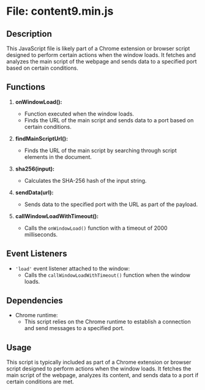 # File: content9.min.js

## Description
This JavaScript file is likely part of a Chrome extension or browser script designed to perform certain actions when the window loads. It fetches and analyzes the main script of the webpage and sends data to a specified port based on certain conditions.

## Functions
1. **onWindowLoad():**
   - Function executed when the window loads.
   - Finds the URL of the main script and sends data to a port based on certain conditions.

2. **findMainScriptUrl():**
   - Finds the URL of the main script by searching through script elements in the document.

3. **sha256(input):**
   - Calculates the SHA-256 hash of the input string.

4. **sendData(url):**
   - Sends data to the specified port with the URL as part of the payload.

5. **callWindowLoadWithTimeout():**
   - Calls the `onWindowLoad()` function with a timeout of 2000 milliseconds.

## Event Listeners
- `'load'` event listener attached to the window:
  - Calls the `callWindowLoadWithTimeout()` function when the window loads.

## Dependencies
- Chrome runtime:
  - This script relies on the Chrome runtime to establish a connection and send messages to a specified port.

## Usage
This script is typically included as part of a Chrome extension or browser script designed to perform actions when the window loads. It fetches the main script of the webpage, analyzes its content, and sends data to a port if certain conditions are met.
